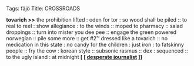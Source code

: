Tags: fäjö
Title: CROSSROADS
  
**tovarich >>** the prohibition lifted : oden for tor : so wood shall be piled :: to real to reel : show allegiance : to the winds :: moped to pharmacy :: salad droppings :: turn into mister you dee pee :: engage the green powered norwegian :: pile some more :: get #2™ dressed like a tovarich :: no medication in this state : no candy for the children : just iron : to fatskinny people :: fry the cow : korean style :: subsonic rasmus :: dex : sequenced :: to the ugly island : at midnight
**[ [ [desperate journalist](https://desperatejournalist.bandcamp.com) ]]**